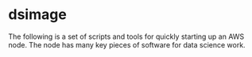 # dsimage

The following is a set of scripts and tools for quickly starting up an AWS node.  The node has many key pieces of software 
for data science work. 
